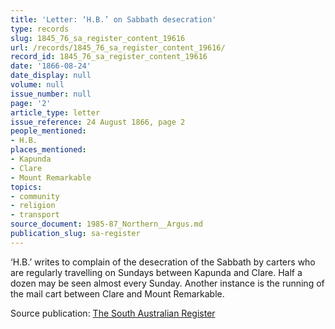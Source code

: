 ```yaml
---
title: 'Letter: ‘H.B.’ on Sabbath desecration'
type: records
slug: 1845_76_sa_register_content_19616
url: /records/1845_76_sa_register_content_19616/
record_id: 1845_76_sa_register_content_19616
date: '1866-08-24'
date_display: null
volume: null
issue_number: null
page: '2'
article_type: letter
issue_reference: 24 August 1866, page 2
people_mentioned:
- H.B.
places_mentioned:
- Kapunda
- Clare
- Mount Remarkable
topics:
- community
- religion
- transport
source_document: 1985-87_Northern__Argus.md
publication_slug: sa-register
---
```


‘H.B.’ writes to complain of the desecration of the Sabbath by carters who are regularly travelling on Sundays between Kapunda and Clare.  Half a dozen may be seen almost every Sunday.  Another instance is the running of the mail cart between Clare and Mount Remarkable.

Source publication: [The South Australian Register](/publications/sa-register/)
